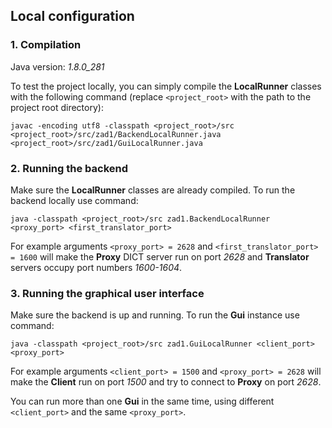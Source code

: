## Local configuration

### 1. Compilation

Java version: *1.8.0_281*

To test the project locally, you can simply compile the **LocalRunner** classes with the following command
(replace `<project_root>` with the path to the project root directory):

`javac -encoding utf8 -classpath <project_root>/src
<project_root>/src/zad1/BackendLocalRunner.java
<project_root>/src/zad1/GuiLocalRunner.java`

### 2. Running the backend

Make sure the **LocalRunner** classes are already compiled. To run the backend locally use command:

`java -classpath <project_root>/src zad1.BackendLocalRunner <proxy_port> <first_translator_port>`

For example arguments `<proxy_port> = 2628` and `<first_translator_port> = 1600` will make the **Proxy** DICT server run
on port *2628* and **Translator** servers occupy port numbers *1600-1604*.

### 3. Running the graphical user interface

Make sure the backend is up and running. To run the **Gui** instance use command:

`java -classpath <project_root>/src zad1.GuiLocalRunner <client_port> <proxy_port>`

For example arguments  `<client_port> = 1500` and `<proxy_port> = 2628` will make the **Client** run on port *1500* and
try to connect to **Proxy** on port *2628*.

You can run more than one **Gui** in the same time, using different `<client_port>` and the same `<proxy_port>`.